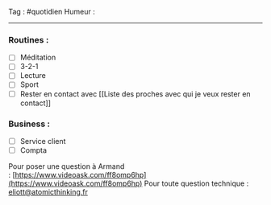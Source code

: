 Tag : #quotidien 
Humeur : 
***

### Routines : 
- [ ] Méditation
- [ ] 3-2-1
- [ ] Lecture
- [ ] Sport
- [ ] Rester en contact avec [[Liste des proches avec qui je veux rester en contact]]

### Business : 
- [ ] Service client 
- [ ] Compta 

Pour poser une question à Armand : [https://www.videoask.com/ff8omp6hp](https://www.videoask.com/ff8omp6hp)
Pour toute question technique : eliott@atomicthinking.fr